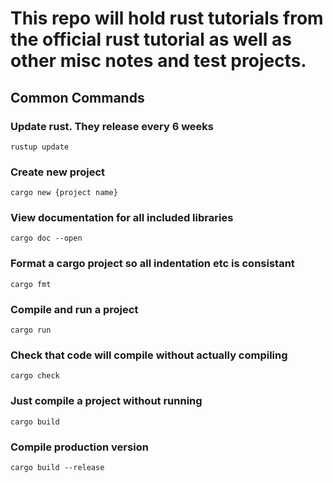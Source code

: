# This repo will hold rust tutorials from the official rust tutorial as well as other misc notes and test projects.

## Common Commands

### Update rust. They release every 6 weeks

`rustup update`

### Create new project

`cargo new {project name}`

### View documentation for all included libraries

`cargo doc --open`

### Format a cargo project so all indentation etc is consistant

`cargo fmt`

### Compile and run a project

`cargo run`

### Check that code will compile without actually compiling

`cargo check`

### Just compile a project without running

`cargo build`

### Compile production version

`cargo build --release`

